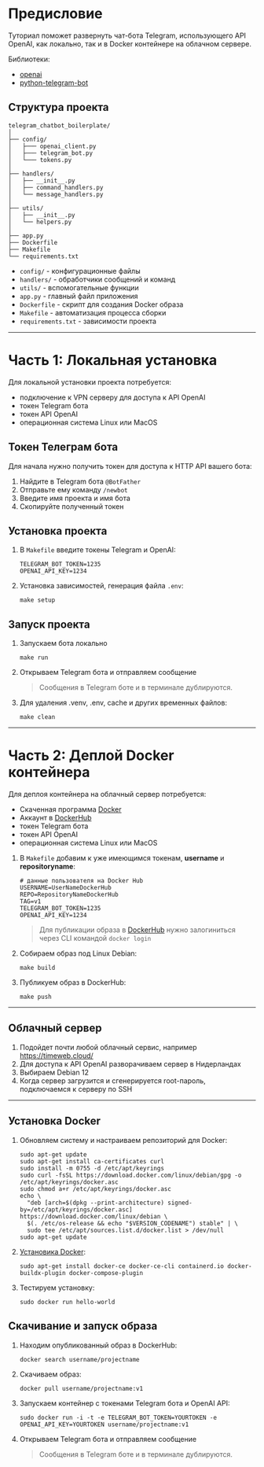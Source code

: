 # Предисловие

Туториал поможет развернуть чат-бота Telegram, использующего API OpenAI, как локально, так и в Docker контейнере на облачном сервере. 

Библиотеки:
  - [openai](https://pypi.org/project/openai/)
  - [python-telegram-bot](https://pypi.org/project/python-telegram-bot/)

## Структура проекта

```
telegram_chatbot_boilerplate/
│
├── config/
│   ├─── openai_client.py
│   ├─── telegram_bot.py
│   └─── tokens.py
│
├── handlers/  
│   ├── __init__.py
│   ├── command_handlers.py
│   └── message_handlers.py
│
├── utils/
│   ├── __init__.py 
│   └── helpers.py
│
├── app.py
├── Dockerfile
├── Makefile
└── requirements.txt
```

- `config/` - конфигурационные файлы
- `handlers/` - обработчики сообщений и команд 
- `utils/` - вспомогательные функции
- `app.py` - главный файл приложения
- `Dockerfile` - скрипт для создания Docker образа
- `Makefile` - автоматизация процесса сборки 
- `requirements.txt` - зависимости проекта

---

# Часть 1: Локальная установка

Для локальной установки проекта потребуется:
- подключение к VPN серверу для доступа к API OpenAI
- токен Telegram бота
- токен API OpenAI
- операционная система Linux или MacOS

## Токен Телеграм бота

Для начала нужно получить токен для доступа к HTTP API вашего бота:

1. Найдите в Telegram бота `@BotFather`
2. Отправьте ему команду `/newbot`
3. Введите имя проекта и имя бота
4. Скопируйте полученный токен

## Установка проекта

1. В `Makefile` введите токены Telegram и OpenAI:
   ```
   TELEGRAM_BOT_TOKEN=1235
   OPENAI_API_KEY=1234
   ```
   
2. Установка зависимостей, генерация файла `.env`:
   ```
   make setup
   ```

## Запуск проекта

1. Запускаем бота локально
   ```
   make run
   ```
   
2. Открываем Telegram бота и отправляем сообщение
   > Сообщения в Telegram боте и в терминале дублируются.

3. Для удаления .venv, .env, cache и других временных файлов:
   ```
   make clean
   ```

---

# Часть 2: Деплой Docker контейнера

Для деплоя контейнера на облачный сервер потребуется:
- Скаченная программа [Docker](https://www.docker.com/products/docker-desktop/)
- Аккаунт в [DockerHub](https://hub.docker.com/)
- токен Telegram бота
- токен API OpenAI
- операционная система Linux или MacOS

1. В `Makefile` добавим к уже имеющимся токенам, **username** и **repositoryname**:
   ```
   # данные пользователя на Docker Hub
   USERNAME=UserNameDockerHub
   REPO=RepositoryNameDockerHub 
   TAG=v1
   TELEGRAM_BOT_TOKEN=1235
   OPENAI_API_KEY=1234
   ```
   > Для публикации образа в [DockerHub](https://hub.docker.com/) нужно залогиниться через CLI командой `docker login`

1. Собираем образ под Linux Debian:
   ```
   make build
   ```

6. Публикуем образ в DockerHub:
   ```
   make push
   ```
   
---

## Облачный сервер

1. Подойдет почти любой облачный сервис, например https://timeweb.cloud/
2. Для доступа к API OpenAI разворачиваем сервер в Нидерландах
3. Выбираем Debian 12 
4. Когда сервер загрузится и сгенерируется root-пароль, подключаемся к серверу по SSH

---

## Установка Docker

1. Обновляем систему и настраиваем репозиторий для Docker:
   ```
   sudo apt-get update
   sudo apt-get install ca-certificates curl
   sudo install -m 0755 -d /etc/apt/keyrings
   sudo curl -fsSL https://download.docker.com/linux/debian/gpg -o /etc/apt/keyrings/docker.asc
   sudo chmod a+r /etc/apt/keyrings/docker.asc
   echo \
     "deb [arch=$(dpkg --print-architecture) signed-by=/etc/apt/keyrings/docker.asc] https://download.docker.com/linux/debian \
     $(. /etc/os-release && echo "$VERSION_CODENAME") stable" | \
     sudo tee /etc/apt/sources.list.d/docker.list > /dev/null
   sudo apt-get update  
   ```

2. [Установика Docker](https://docs.docker.com/engine/install/debian/):
   ```
   sudo apt-get install docker-ce docker-ce-cli containerd.io docker-buildx-plugin docker-compose-plugin
   ```

3. Тестируем установку:
   ```
   sudo docker run hello-world
   ```

## Скачивание и запуск образа

1. Находим опубликованный образ в DockerHub:
   ```
   docker search username/projectname
   ```

2. Скачиваем образ:
   ```
   docker pull username/projectname:v1
   ```

3. Запускаем контейнер с токенами Telegram бота и OpenAI API:
   ```
   sudo docker run -i -t -e TELEGRAM_BOT_TOKEN=YOURTOKEN -e OPENAI_API_KEY=YOURTOKEN username/projectname:v1
   ```
   
4. Открываем Telegram бота и отправляем сообщение
   > Сообщения в Telegram боте и в терминале дублируются.
   
